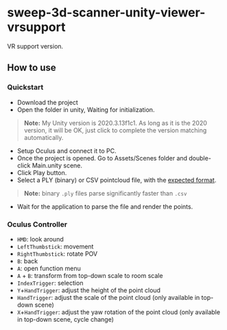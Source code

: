 # sweep-3d-scanner-unity-viewer-vrsupport
VR support version.

## How to use 
### Quickstart
- Download the project
- Open the folder in unity, Waiting for initialization.
> **Note:** My Unity version is 2020.3.13f1c1. As long as it is the 2020 version, it will be OK, just click to complete the version matching automatically.
- Setup Oculus and connect it to PC.
- Once the project is opened. Go to Assets/Scenes folder and double-click Main.unity scene.
- Click Play button.
- Select a PLY (binary) or CSV pointcloud file, with the [expected format](#compatible-file-format).
> **Note:** binary `.ply` files parse significantly faster than `.csv`
- Wait for the application to parse the file and render the points. 

### Oculus Controller
- `HMD`: look around
- `LeftThumbstick`: movement
- `RightThumbstick`: rotate POV
- `B`: back
- `A`: open function menu
- `A` + `B`: transform from top-down scale to room scale
- `IndexTrigger`: selection
- `Y`+`HandTrigger`: adjust the height of the point cloud
- `HandTrigger`: adjust the scale of the point cloud (only available in top-down scene)
- `X`+`HandTrigger`: adjust the yaw rotation of the point cloud (only available in top-down scene, cycle change)




